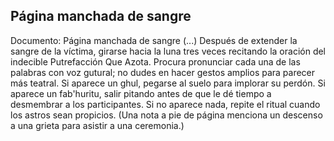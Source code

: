 ## Página manchada de sangre
Documento: Página manchada de sangre
(...) Después de extender la sangre de la víctima, girarse hacia la luna tres veces recitando la oración del indecible Putrefacción Que Azota. Procura pronunciar cada una de las palabras con voz gutural; no dudes en hacer gestos amplios para parecer más teatral.
Si aparece un ghul, pegarse al suelo para implorar su perdón.
Si aparece un fab'huritu, salir pitando antes de que le dé tiempo a desmembrar a los participantes.
Si no aparece nada, repite el ritual cuando los astros sean propicios.
(Una nota a pie de página menciona un descenso a una grieta para asistir a una ceremonia.)
